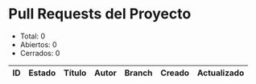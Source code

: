 # Pull Requests del Proyecto

- Total: 0
- Abiertos: 0
- Cerrados: 0

| ID | Estado | Título | Autor | Branch | Creado | Actualizado |
|---|---|---|---|---|---|---|

